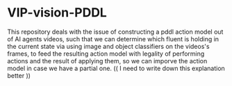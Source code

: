 # VIP-vision-PDDL
This repository deals with the issue of constructing a pddl action model out of AI agents videos,
such that we can determine which fluent is holding in the current state via using image and object classifiers
on the videos's frames, to feed the resulting action model with legality of performing actions and the 
result of applying them, so we can imporve the action model in case we have a partial one. (( I need to write down this 
explanation better ))
